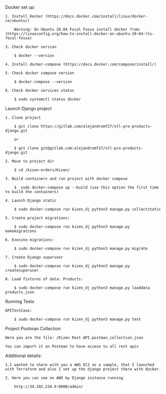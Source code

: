Docker set up:

    1. Install Docker (https://docs.docker.com/install/linux/docker-ce/ubuntu/)
    
        Warning: On Ubuntu 20.04 Focal Fossa install docker from: (https://linuxconfig.org/how-to-install-docker-on-ubuntu-20-04-lts-focal-fossa)
    
    3. Check docker version
    
        $ docker --version    
        
    4. Install docker-compose (https://docs.docker.com/compose/install/)
    
    5. Check docker compose version
    
        $ docker-compose --version
    
    6. Check docker services status        
    
        $ sudo systemctl status docker
        
Launch Django project

    1. Clone project
        
        $ git clone https://gitlab.com/alejandromf27/stl-pro-products-django.git
        
        or
        
        $ git clone git@gitlab.com:alejandromf27/stl-pro-products-django.git
        
    2. Move to project dir
    
        $ cd /kizen-orders/Kizen/

    3. Build containers and run project with docker compose
    
        $  sudo docker-compose up --build (use this option the first time to build the containers)
        
    4. Launch Django static
    
        $ sudo docker-compose run kizen_dj python3 manage.py collectstatic
    
    5. Create project migrations:
    
        $ sudo docker-compose run kizen_dj python3 manage.py makemigrations
        
    6. Execute migrations:
    
        $ sudo docker-compose run kizen_dj python3 manage.py migrate
        
    7. Create Django superuser
    
        $ sudo docker-compose run kizen_dj python3 manage.py createsuperuser
        
    8. Load fixtures of data: Products: 
        
        $ sudo docker-compose run kizen_dj python3 manage.py loaddata products.json
            
Running Tests
    
    APITestCase:
    
        $ sudo docker-compose run kizen_dj python3 manage.py test

Project Postman Collection

    Here you are the file: /Kizen Rest API.postman_collection.json
    
    You can import it on Postman to have acceso to all rest apis
    
    
Additional details:

    1.I wanted to share with you a AWS EC2 as a sample, that I launched with Terraform and also I set up the django project there with docker.
    
    2. Here you can see on AWS my Django instance running
    
        http://34.202.234.9:8000/admin/
        